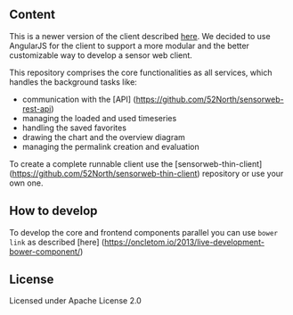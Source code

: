 ## Content
This is a newer version of the client described [here](http://blog.52north.org/2015/04/13/52north-javascript-sos-client-1-0-official-release/). We decided to use AngularJS for the client to support a more modular and the better customizable way to develop a sensor web client.

This repository comprises the core functionalities as all services, which handles the background tasks like:

* communication with the [API] (https://github.com/52North/sensorweb-rest-api)
* managing the loaded and used timeseries
* handling the saved favorites
* drawing the chart and the overview diagram
* managing the permalink creation and evaluation

To create a complete runnable client use the [sensorweb-thin-client] (https://github.com/52North/sensorweb-thin-client) repository or use your own one.

## How to develop

To develop the core and frontend components parallel you can use `bower link` as described [here] (https://oncletom.io/2013/live-development-bower-component/)

## License

Licensed under Apache License 2.0